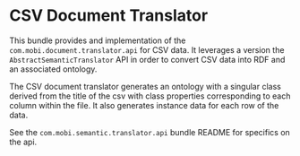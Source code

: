 # CSV Document Translator
This bundle provides and implementation of the `com.mobi.document.translator.api`
for CSV data. It leverages a version the `AbstractSemanticTranslator` API in order
to convert CSV data into RDF and an associated ontology.

The CSV document translator generates an ontology with a singular class derived from the title of the csv
with class properties corresponding to each column within the file. It also generates instance data
for each row of the data.

See the `com.mobi.semantic.translator.api` bundle README for specifics on the api.